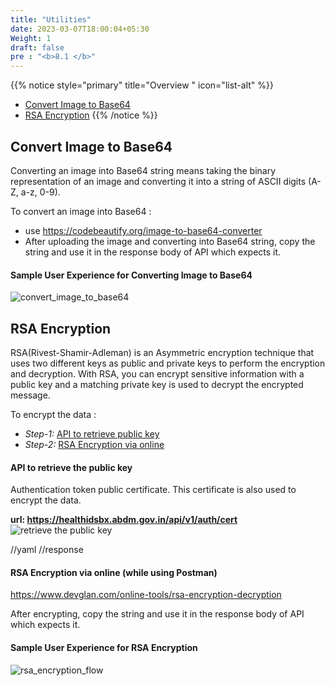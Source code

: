 ```yaml
---
title: "Utilities"
date: 2023-03-07T18:00:04+05:30
Weight: 1
draft: false
pre : "<b>8.1 </b>"
---
```


{{% notice style="primary" title="Overview " icon="list-alt" %}}
- [Convert Image to Base64](#convert-image-to-base64)
- [RSA Encryption](#rsa-encryption)
{{% /notice %}}

## Convert Image to Base64 
Converting an image into Base64 string means taking the binary representation of an image and converting it into a string of ASCII digits (A-Z, a-z, 0-9).

To convert an image into Base64 :
- use https://codebeautify.org/image-to-base64-converter
- After uploading the image and converting into Base64 string, copy the string and use it in the response body of API which expects it.

#### Sample User Experience for Converting Image to Base64

![convert_image_to_base64](../convert_image_to_base64.gif)


## RSA Encryption
RSA(Rivest-Shamir-Adleman) is an Asymmetric encryption technique that uses two different keys as public and private keys to perform the encryption and decryption. With RSA, you can encrypt sensitive information with a public key and a matching private key is used to decrypt the encrypted message.


To encrypt the data :
- *Step-1:* [API to retrieve public key](#api-to-generate-public-key)
- *Step-2:* [RSA Encryption via online](#rsa-encryption-via-online)


#### API to retrieve the public key
Authentication token public certificate. This certificate is also used to encrypt the data.

**url: https://healthidsbx.abdm.gov.in/api/v1/auth/cert**
![retrieve the public key](../retrieve_public_keey_api.png)

//yaml
//response

#### RSA Encryption via online (while using Postman)

https://www.devglan.com/online-tools/rsa-encryption-decryption

After encrypting, copy the string and use it in the response body of API which expects it.

#### Sample User Experience for RSA Encryption
![rsa_encryption_flow](../process-flow.gif)



